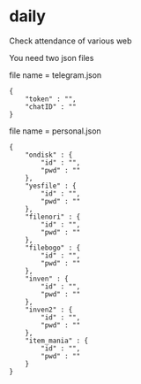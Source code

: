 # daily
Check attendance of various web

You need two json files


file name = telegram.json
```
{
    "token" : "",
    "chatID" : ""
}
```

file name = personal.json
```
{
    "ondisk" : {
        "id" : "",
        "pwd" : ""
    },
    "yesfile" : {
        "id" : "",
        "pwd" : ""
    },
    "filenori" : {
        "id" : "",
        "pwd" : ""
    },
    "filebogo" : {
        "id" : "",
        "pwd" : ""
    },
    "inven" : {
        "id" : "",
        "pwd" : ""
    },
    "inven2" : {
        "id" : "",
        "pwd" : ""
    },
    "item_mania" : {
        "id" : "",
        "pwd" : ""
    }
}
```
